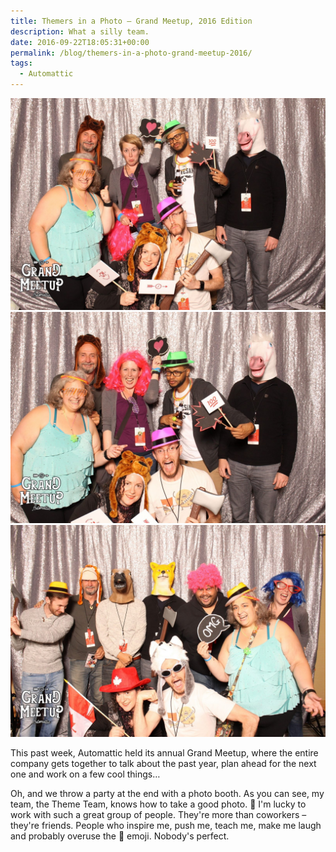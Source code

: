 ```yaml
---
title: Themers in a Photo – Grand Meetup, 2016 Edition
description: What a silly team.
date: 2016-09-22T18:05:31+00:00
permalink: /blog/themers-in-a-photo-grand-meetup-2016/
tags:
  - Automattic
---
```


![Many people/themers posting in a photo both, holding signs, silly props and wearing funny masks and faces.](./grandmeetup2016-21.jpg)
![Many people/themers posting in a photo both, holding signs, silly props and wearing funny masks and faces.](./grandmeetup2016-22.jpg)
![Many people/themers posting in a photo both, holding signs, silly props and wearing funny masks and faces.](./grandmeetup2016-23.jpg)

This past week, Automattic held its annual Grand Meetup, where the entire company gets together to talk about the past year, plan ahead for the next one and work on a few cool things…

Oh, and we throw a party at the end with a photo booth. As you can see, my team, the Theme Team, knows how to take a good photo. 🙂 I'm lucky to work with such a great group of people. They're more than coworkers – they're friends. People who inspire me, push me, teach me, make me laugh and probably overuse the 💩 emoji. Nobody's perfect.
